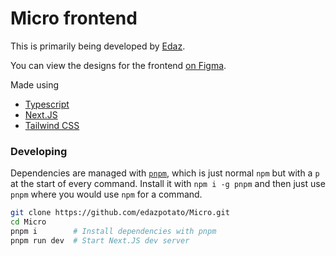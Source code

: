 # Micro frontend

This is primarily being developed by [Edaz](https://github.com/edazpotato).

You can view the designs for the frontend [on Figma](https://www.figma.com/file/JElZBj1O6KFYTBAfu4zx75/Micro?node-id=0%3A1).

Made using

-   [Typescript](https://github.com/microsoft/typescript)
-   [Next.JS](https://github.com/vercel/next.js)
-   [Tailwind CSS](https://github.com/tailwindlabs/tailwindcss)

### Developing

Dependencies are managed with [`pnpm`](https://pnpm.io/), which is just normal `npm` but with a `p` at the start of every command. Install it with `npm i -g pnpm` and then just use `pnpm` where you would use `npm` for a command.

```bash
git clone https://github.com/edazpotato/Micro.git
cd Micro
pnpm i        # Install dependencies with pnpm
pnpm run dev  # Start Next.JS dev server
```
